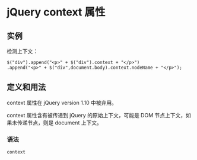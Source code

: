 # jQuery context 属性



## 实例

检测上下文：

```
$("div").append("<p>" + $("div").context + "</p>")
.append("<p>" + $("div",document.body).context.nodeName + "</p>");

```

## 定义和用法

context 属性在 jQuery version 1.10 中被弃用。

context 属性含有被传递到 jQuery 的原始上下文，可能是 DOM 节点上下文，如果未传递节点，则是 document 上下文。

### 语法

```
context
```



